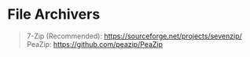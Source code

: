 # **File Archivers**
>7-Zip (Recommended): https://sourceforge.net/projects/sevenzip/
>PeaZip: https://github.com/peazip/PeaZip
